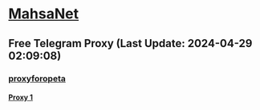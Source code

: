 
# [MahsaNet](https://t.me/mahsa_net)
## Free Telegram Proxy (Last Update: 2024-04-29 02:09:08)
### [proxyforopeta](https://t.me/proxyforopeta)
#### [Proxy 1](tg://proxy?server=Proxy.mmdtitaniom.com&port=2096&secret=eefe57aad4e9ee6dfc3497b9ba6a4e313a7265616c707974686f6e2e636f6d)

    